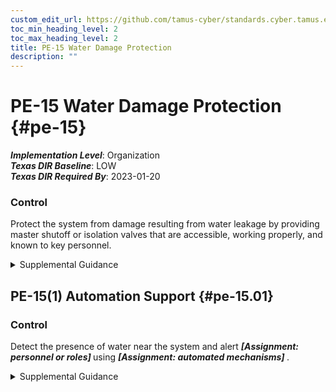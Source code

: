 ```yaml
---
custom_edit_url: https://github.com/tamus-cyber/standards.cyber.tamus.edu/tree/main/static/content/tamus.edu/TAMUS_profile.xml
toc_min_heading_level: 2
toc_max_heading_level: 2
title: PE-15 Water Damage Protection
description: ""
---
```


# PE-15 Water Damage Protection {#pe-15}

_**Implementation Level**_: Organization\
_**Texas DIR Baseline**_: LOW\
_**Texas DIR Required By**_: 2023-01-20

### Control

Protect the system from damage resulting from water leakage by providing master shutoff or isolation valves that are accessible, working properly, and known to key personnel.

<details>
  <summary>Supplemental Guidance</summary>

The provision of water damage protection primarily applies to organizational facilities that contain concentrations of system resources, including data centers, server rooms, and mainframe computer rooms. Isolation valves can be employed in addition to or in lieu of master shutoff valves to shut off water supplies in specific areas of concern without affecting entire organizations.

</details>

## PE-15(1) Automation Support {#pe-15.01}

### Control

Detect the presence of water near the system and alert <strong> <em>[Assignment: personnel or roles]</em> </strong> using <strong> <em>[Assignment: automated mechanisms]</em> </strong>.

<details>
  <summary>Supplemental Guidance</summary>

Automated mechanisms include notification systems, water detection sensors, and alarms.

</details>

